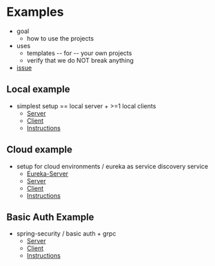 # Examples

* goal
  * how to use the projects
* uses
  * templates -- for -- your own projects
  * verify that we do NOT break anything
* [issue](https://github.com/grpc-ecosystem/grpc-spring/issues)

## Local example

* simplest setup == local server + >=1 local clients
  * [Server](https://github.com/grpc-ecosystem/grpc-spring/tree/master/examples/local-grpc-server)
  * [Client](https://github.com/grpc-ecosystem/grpc-spring/tree/master/examples/local-grpc-client)
  * [Instructions](https://github.com/grpc-ecosystem/grpc-spring/tree/master/examples#local-mode)

## Cloud example

* setup for cloud environments / eureka as service discovery service
  * [Eureka-Server](https://github.com/grpc-ecosystem/grpc-spring/tree/master/examples/cloud-eureka-server)
  * [Server](https://github.com/grpc-ecosystem/grpc-spring/tree/master/examples/cloud-grpc-server)
  * [Client](https://github.com/grpc-ecosystem/grpc-spring/tree/master/examples/cloud-grpc-client)
  * [Instructions](https://github.com/grpc-ecosystem/grpc-spring/tree/master/examples#cloud-mode)

## Basic Auth Example

* spring-security / basic auth + grpc
  * [Server](https://github.com/grpc-ecosystem/grpc-spring/tree/master/examples/security-grpc-server)
  * [Client](https://github.com/grpc-ecosystem/grpc-spring/tree/master/examples/security-grpc-client)
  * [Instructions](https://github.com/grpc-ecosystem/grpc-spring/tree/master/examples#with-basic-auth-security)
